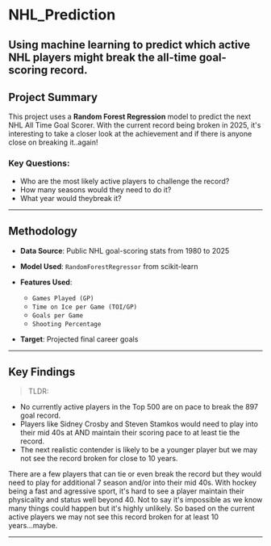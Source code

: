 # NHL_Prediction
Using machine learning to predict which active NHL players might break the all-time goal-scoring record.
---

## Project Summary

This project uses a **Random Forest Regression** model to predict the next NHL All Time Goal Scorer. With the current record being broken in 2025, it's interesting to take a closer look at the achievement and if there is anyone close on breaking it..again!

### Key Questions:
- Who are the most likely active players to challenge the record?
- How many seasons would they need to do it?
- What year would theybreak it?
---

## Methodology

- **Data Source**: Public NHL goal-scoring stats from 1980 to 2025
- **Model Used**: `RandomForestRegressor` from scikit-learn
- **Features Used**:
  - `Games Played (GP)`
  - `Time on Ice per Game (TOI/GP)`
  - `Goals per Game`
  - `Shooting Percentage`

- **Target**: Projected final career goals
---

## Key Findings
> TLDR:
- No currently active players in the Top 500 are on pace to break the 897 goal record.
- Players like Sidney Crosby and Steven Stamkos would need to play into their mid 40s at AND maintain their scoring pace to at least tie the record.
- The next realistic contender is likely to be a younger player but we may not see the record broken for close to 10 years.

There are a few players that can tie or even break the record but they would need to play for additional 7 season and/or into their mid 40s. With hockey being a fast and agressive sport, it's hard to see a player maintain their physicality and status well beyond 40. Not to say it's impossible as we know many things could happen but it's highly unlikely. So based on the current active players we may not see this record broken for at least 10 years...maybe.


---
